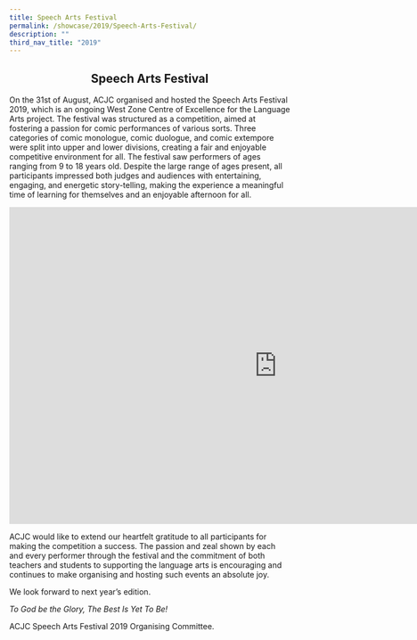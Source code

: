 ```yaml
---
title: Speech Arts Festival
permalink: /showcase/2019/Speech-Arts-Festival/
description: ""
third_nav_title: "2019"
---
```

## <center> Speech Arts Festival </center>

On the 31st of August, ACJC organised and hosted the Speech Arts Festival 2019, which is an ongoing West Zone Centre of Excellence for the Language Arts project. The festival was structured as a competition, aimed at fostering a passion for comic performances of various sorts. Three categories of comic monologue, comic duologue, and comic extempore were split into upper and lower divisions, creating a fair and enjoyable competitive environment for all. The festival saw performers of ages ranging from 9 to 18 years old. Despite the large range of ages present, all participants impressed both judges and audiences with entertaining, engaging, and energetic story-telling, making the experience a meaningful time of learning for themselves and an enjoyable afternoon for all.

<iframe allowfullscreen="true" height="569" width="960" frameborder="0" src="https://docs.google.com/presentation/d/e/2PACX-1vQ5Y2Zn4Td6-BEHH7Ge1BwooVm84GE5bpRDsbWoAnCQs_uJsiCGqxUTIb4jBuh0I8br1_IQpi8RMw1Y/embed?start=false&amp;loop=false&amp;delayms=3000"></iframe>

ACJC would like to extend our heartfelt gratitude to all participants for making the competition a success. The passion and zeal shown by each and every performer through the festival and the commitment of both teachers and students to supporting the language arts is encouraging and continues to make organising and hosting such events an absolute joy.

  

We look forward to next year’s edition.

  

_To God be the Glory, The Best Is Yet To Be!_

  

ACJC Speech Arts Festival 2019 Organising Committee.
